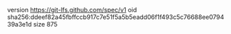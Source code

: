 version https://git-lfs.github.com/spec/v1
oid sha256:ddeef82a45fbffccb917c7e51f5a5b5eadd06f1f493c5c76688ee079439a3e1d
size 875
